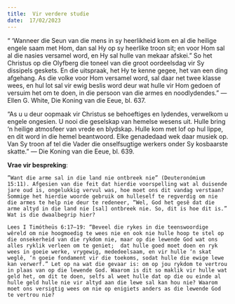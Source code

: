 ```yaml
---
title:  Vir verdere studie
date:  17/02/2023
---
```


“ ‘Wanneer die Seun van die mens in sy heerlikheid kom en al die heilige engele saam met Hom, dan sal Hy op sy heerlike troon sit;  en voor Hom sal al die nasies versamel word, en Hy sal hulle van mekaar afskei.” So het Christus op die Olyfberg die toneel van die groot oordeelsdag vir Sy dissipels geskets.  En die uitspraak, het Hy te kenne gegee, het van een ding afgehang.  As die volke voor Hom versamel word, sal daar net twee klasse wees, en hul lot sal vir ewig beslis word deur wat hulle vir Hom gedoen of versuim het om te doen, in die persoon van die armes en noodlydendes.” — Ellen G. White, Die Koning van die Eeue, bl. 637.

“As u u deur oopmaak vir Christus se behoeftiges en lydendes, verwelkom u engele ongesien. U nooi die geselskap van hemelse wesens uit. Hulle bring ‘n heilige atmosfeer van vrede en blydskap. Hulle kom met lof op hul lippe, en dit word in die hemel beantwoord. Elke genadedaad wek daar musiek op. Van Sy troon af tel die Vader die onselfsugtige werkers onder Sy kosbaarste skatte.” — Die Koning van die Eeue, bl. 639.

**Vrae vir bespreking**:

`”Want die arme sal in die land nie ontbreek nie” (Deuteronómium 15:11). Afgesien van die feit dat hierdie voorspelling wat al duisende jare oud is, ongelukkig vervul was, hoe moet ons dit vandag verstaan? Sommige het hierdie woorde gebruik om hulleself te regverdig om nie die armes te help nie deur te redeneer, “Wel, God het gesê dat die arme altyd in die land nie [sal] ontbreek nie. So, dit is hoe dit is.” Wat is die dwaalbegrip hier?`

`Lees I Timótheüs 6:17–19: “Beveel die rykes in die teenswoordige wêreld om nie hoogmoedig te wees nie en ook nie hulle hoop te stel op die onsekerheid van die rykdom nie, maar op die lewende God wat ons alles ryklik verleen om te geniet;  dat hulle goed moet doen en ryk wees in goeie werke, vrygewig, mededeelsaam, en vir hulle ‘n skat weglê, ‘n goeie fondament vir die toekoms, sodat hulle die ewige lewe kan verwerf.” Let op na wat die gevaar is: om op jou rykdom te vertrou in plaas van op die lewende God. Waarom is dit so maklik vir hulle wat geld het, om dit te doen, selfs al weet hulle dat op die ou einde al hulle geld hulle nie vir altyd aan die lewe sal kan hou nie? Waarom moet ons versigtig wees om nie op enigiets anders as die lewende God te vertrou nie?`